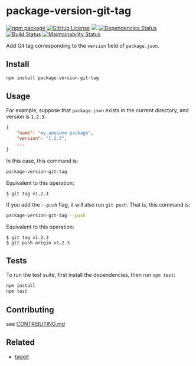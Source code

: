 # package-version-git-tag

[![npm package](https://img.shields.io/npm/v/package-version-git-tag.svg)][npm]
[![GitHub License](https://img.shields.io/github/license/sounisi5011/package-version-git-tag.svg)][github-license]
![](https://img.shields.io/node/v/package-version-git-tag.svg)
[![Dependencies Status](https://david-dm.org/sounisi5011/package-version-git-tag/status.svg)](https://david-dm.org/sounisi5011/package-version-git-tag)
[![Build Status](https://travis-ci.com/sounisi5011/package-version-git-tag.svg?branch=master)](https://travis-ci.com/sounisi5011/package-version-git-tag)
[![Maintainability Status](https://api.codeclimate.com/v1/badges/ac675a219746d53b79bc/maintainability)](https://codeclimate.com/github/sounisi5011/package-version-git-tag/maintainability)

[npm]: https://www.npmjs.com/package/package-version-git-tag
[github-license]: https://github.com/sounisi5011/package-version-git-tag/blob/master/LICENSE

Add Git tag corresponding to the `version` field of `package.json`.

## Install

```sh
npm install package-version-git-tag
```

## Usage

For example, suppose that `package.json` exists in the current directory, and version is `1.2.3`:

```json
{
    "name": "my-awesome-package",
    "version": "1.2.3",
    ...
}
```

In this case, this command is:

```sh
package-version-git-tag
```

Equivalent to this operation:

```console
$ git tag v1.2.3
```

If you add the `--push` flag, it will also run `git push`. That is, this command is:

```sh
package-version-git-tag --push
```

Equivalent to this operation:

```console
$ git tag v1.2.3
$ git push origin v1.2.3
```

## Tests

To run the test suite, first install the dependencies, then run `npm test`:

```sh
npm install
npm test
```

## Contributing

see [CONTRIBUTING.md](https://github.com/sounisi5011/package-version-git-tag/blob/master/CONTRIBUTING.md)

## Related

* [taggit](https://github.com/okunishinishi/node-taggit)
